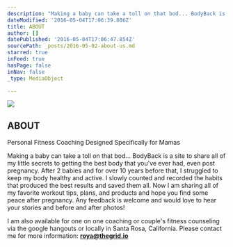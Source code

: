 ```yaml
---
description: "Making a baby can take a toll on that bod... BodyBack is a site to share all of my little secrets to getting the best body that you've ever had, even post pregnancy. After 2 babies and for over 10 years before that, I struggled to keep my body healthy and active. I slowly counted and recorded the habits that produced the best results and saved them all. Now I am sharing all of my favorite workout tips, plans, and products and hope you find some peace after pregnancy. Any feedback is welcome and would love to hear your stories and before and after photos!"
dateModified: '2016-05-04T17:06:39.886Z'
title: ABOUT
author: []
datePublished: '2016-05-04T17:06:47.854Z'
sourcePath: _posts/2016-05-02-about-us.md
starred: true
inFeed: true
hasPage: false
inNav: false
_type: MediaObject

---
```

<article style=""><img src="https://s3-us-west-2.amazonaws.com/the-grid-img/p/06ef19fd1a3fde4b6cc3a941b5adec4c70aa0075.png" /><h1>ABOUT</h1><p>Personal Fitness Coaching Designed Specifically for Mamas</p></article>

Making a baby can take a toll on that bod... BodyBack is a site to share all of my little secrets to getting the best body that you've ever had, even post pregnancy. After 2 babies and for over 10 years before that, I struggled to keep my body healthy and active. I slowly counted and recorded the habits that produced the best results and saved them all. Now I am sharing all of my favorite workout tips, plans, and products and hope you find some peace after pregnancy. Any feedback is welcome and would love to hear your stories and before and after photos!

I am also available for one on one coaching or couple's fitness counseling via the google hangouts or locally in Santa Rosa, California. Please contact me for more information: **roya@thegrid.io**